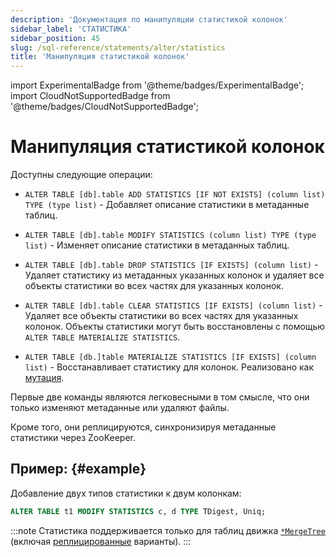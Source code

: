 ```yaml
---
description: 'Документация по манипуляции статистикой колонок'
sidebar_label: 'СТАТИСТИКА'
sidebar_position: 45
slug: /sql-reference/statements/alter/statistics
title: 'Манипуляция статистикой колонок'
---
```


import ExperimentalBadge from '@theme/badges/ExperimentalBadge';
import CloudNotSupportedBadge from '@theme/badges/CloudNotSupportedBadge';


# Манипуляция статистикой колонок

<ExperimentalBadge/>
<CloudNotSupportedBadge/>

Доступны следующие операции:

-   `ALTER TABLE [db].table ADD STATISTICS [IF NOT EXISTS] (column list) TYPE (type list)` - Добавляет описание статистики в метаданные таблиц.

-   `ALTER TABLE [db].table MODIFY STATISTICS (column list) TYPE (type list)` - Изменяет описание статистики в метаданных таблиц.

-   `ALTER TABLE [db].table DROP STATISTICS [IF EXISTS] (column list)` - Удаляет статистику из метаданных указанных колонок и удаляет все объекты статистики во всех частях для указанных колонок.

-   `ALTER TABLE [db].table CLEAR STATISTICS [IF EXISTS] (column list)` - Удаляет все объекты статистики во всех частях для указанных колонок. Объекты статистики могут быть восстановлены с помощью `ALTER TABLE MATERIALIZE STATISTICS`.

-   `ALTER TABLE [db.]table MATERIALIZE STATISTICS [IF EXISTS] (column list)` - Восстанавливает статистику для колонок. Реализовано как [мутация](../../../sql-reference/statements/alter/index.md#mutations). 

Первые две команды являются легковесными в том смысле, что они только изменяют метаданные или удаляют файлы.

Кроме того, они реплицируются, синхронизируя метаданные статистики через ZooKeeper.

## Пример: {#example}

Добавление двух типов статистики к двум колонкам:

```sql
ALTER TABLE t1 MODIFY STATISTICS c, d TYPE TDigest, Uniq;
```

:::note
Статистика поддерживается только для таблиц движка [`*MergeTree`](../../../engines/table-engines/mergetree-family/mergetree.md) (включая [реплицированные](../../../engines/table-engines/mergetree-family/replication.md) варианты).
:::
